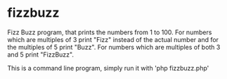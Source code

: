 # fizzbuzz
Fizz Buzz program, that prints the numbers from 1 to 100. For numbers which are multiples of 3 print "Fizz" instead of the actual number and for the multiples of 5 print "Buzz". For numbers which are multiples of both 3 and 5 print "FizzBuzz".

This is a command line program, simply run it with 'php fizzbuzz.php'
